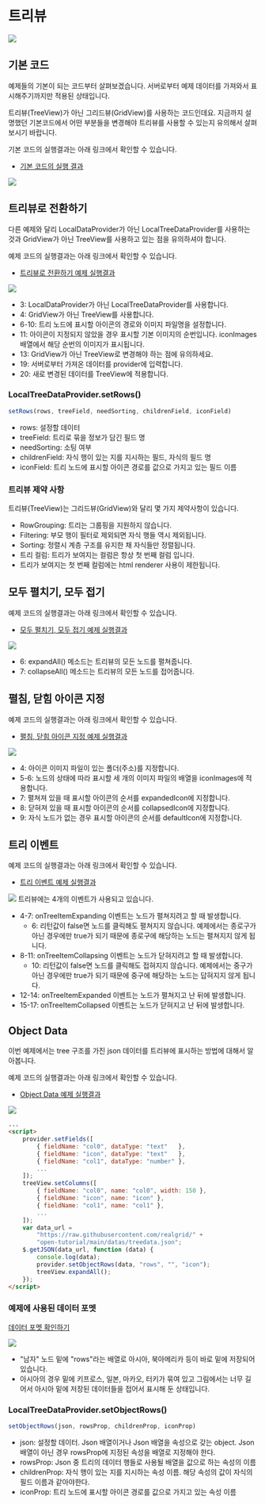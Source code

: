 # 트리뷰

[![](youtube-01.jpg)](https://youtu.be/KzaDWCNmpNg)


## 기본 코드

예제들의 기본이 되는 코드부터 살펴보겠습니다.
서버로부터 예제 데이터를 가져와서 표시해주기까지만 적용된 상태입니다.

트리뷰(TreeView)가 아닌 그리드뷰(GridView)를 사용하는 코드인데요.
지금까지 설명했던 기본코드에서 어떤 부분들을 변경해야 트리뷰를 사용할 수 있는지 유의해서 살펴보시기 바랍니다.

기본 코드의 실행결과는 아래 링크에서 확인할 수 있습니다.
* [기본 코드의 실행 결과](http://10bun.tv/samples/realgrid2/part-2/03/step-00.html)

![](./code-001.png)


## 트리뷰로 전환하기

다른 예제와 달리 LocalDataProvider가 아닌 LocalTreeDataProvider를 사용하는 것과
GridView가 아닌 TreeView를 사용하고 있는 점을 유의하셔야 합니다.

예제 코드의 실행결과는 아래 링크에서 확인할 수 있습니다.
* [트리뷰로 전환하기 예제 실행결과](http://10bun.tv/samples/realgrid2/part-2/03/step-01.html)

![](./code-002.png)
* 3: LocalDataProvider가 아닌 LocalTreeDataProvider를 사용합니다.
* 4: GridView가 아닌 TreeView를 사용합니다.
* 6-10: 트리 노드에 표시할 아이콘의 경로와 이미지 파일명을 설정합니다.
* 11: 아이콘이 지정되지 않았을 경우 표시할 기본 이미지의 순번입니다. iconImages 배열에서 해당 순번의 이미지가 표시됩니다.
* 13: GridView가 아닌 TreeView로 변경해야 하는 점에 유의하세요.
* 19: 서버로부터 가져온 데이터를 provider에 입력합니다.
* 20: 새로 변경된 데이터를 TreeView에 적용합니다.


### LocalTreeDataProvider.setRows()

``` js
setRows(rows, treeField, needSorting, childrenField, iconField)
```
* rows: 설정할 데이터
* treeField: 트리로 묶을 정보가 담긴 필드 명
* needSorting: 소팅 여부
* childrenField: 자식 행이 있는 지를 지시하는 필드, 자식의 필드 명
* iconField: 트리 노드에 표시할 아이콘 경로를 값으로 가지고 있는 필드 이름


### 트리뷰 제약 사항

트리뷰(TreeView)는 그리드뷰(GridView)와 달리 몇 가지 제약사항이 있습니다.
* RowGrouping: 트리는 그룹핑을 지원하지 않습니다.
* Filtering: 부모 행이 필터로 제외되면 자식 행들 역시 제외됩니다.
* Sorting: 정렬시 계층 구조를 유지한 채 자식들만 정렬됩니다.
* 트리 컬럼: 트리가 보여지는 컬럼은 항상 첫 번째 컬럼 입니다.
* 트리가 보여지는 첫 번째 컬럼에는 html renderer 사용이 제한됩니다.


## 모두 펼치기, 모두 접기

예제 코드의 실행결과는 아래 링크에서 확인할 수 있습니다.
* [모두 펼치기, 모두 접기 예제 실행결과](http://10bun.tv/samples/realgrid2/part-2/03/step-02.html)

![](./code-003.png)
* 6: expandAll() 메소드는 트리뷰의 모든 노드를 펼쳐줍니다.
* 7: collapseAll() 메소드는 트리뷰의 모든 노드를 접어줍니다.


## 펼침, 닫힘 아이콘 지정

예제 코드의 실행결과는 아래 링크에서 확인할 수 있습니다.
* [펼침, 닫힘 아이콘 지정 예제 실행결과](http://10bun.tv/samples/realgrid2/part-2/03/step-03.html)

![](./code-004.png)
* 4: 아이콘 이미지 파일이 있는 폴더(주소)를 지정합니다.
* 5-6: 노드의 상태에 따라 표시할 세 개의 이미지 파일의 배열을 iconImages에 적용합니다.
* 7: 펼쳐져 있을 때 표시할 아이콘의 순서를 expandedIcon에 지정합니다.
* 8: 닫혀져 있을 때 표시할 아이콘의 순서를 collapsedIcon에 지정합니다.
* 9: 자식 노드가 없는 경우 표시할 아이콘의 순서를 defaultIcon에 지정합니다.


## 트리 이벤트

예제 코드의 실행결과는 아래 링크에서 확인할 수 있습니다.
* [트리 이벤트 예제 실행결과](http://10bun.tv/samples/realgrid2/part-2/03/step-04.html)

![](./code-005.png)
트리뷰에는 4개의 이벤트가 사용되고 있습니다.
* 4-7: onTreeItemExpanding 이벤트는 노드가 펼쳐지려고 할 때 발생합니다.
  * 6: 리턴값이 false면 노드를 클릭해도 펼쳐지지 않습니다. 예제에서는 종로구가 아닌 경우에만 true가 되기 때문에 종로구에 해당하는 노드는 펼쳐지지 않게 됩니다.
* 8-11: onTreeItemCollapsing 이벤트는 노드가 닫혀지려고 할 때 발생합니다.
  * 10: 리턴값이 false면 노드를 클릭해도 접혀지지 않습니다. 예제에서는 중구가 아닌 경우에만 true가 되기 때문에 중구에 해당하는 노드는 답혀지지 않게 됩니다.
* 12-14: onTreeItemExpanded 이벤트는 노드가 펼쳐지고 난 뒤에 발생합니다.
* 15-17: onTreeItemCollapsed 이벤트는 노드가 닫혀지고 난 뒤에 발생합니다.


## Object Data

이번 예제에서는 tree 구조를 가진 json 데이터를 트리뷰에 표시하는 방법에 대해서 알아봅니다.

예제 코드의 실행결과는 아래 링크에서 확인할 수 있습니다.
* [Object Data 예제 실행결과](http://10bun.tv/samples/realgrid2/part-2/03/step-05.html)

![](./code-006.png)
``` html
...
<script>
    provider.setFields([
        { fieldName: "col0", dataType: "text"   },
        { fieldName: "icon", dataType: "text"   },
        { fieldName: "col1", dataType: "number" },
        ...
    ]);
    treeView.setColumns([
        { fieldName: "col0", name: "col0", width: 150 },
        { fieldName: "icon", name: "icon" },
        { fieldName: "col1", name: "col1" },
        ...
    ]);
    var data_url = 
		"https://raw.githubusercontent.com/realgrid/" +
    	"open-tutorial/main/datas/treedata.json";
    $.getJSON(data_url, function (data) {
        console.log(data);
        provider.setObjectRows(data, "rows", "", "icon");
        treeView.expandAll();
    });
</script>
```

### 예제에 사용된 데이터 포멧

[데이터 포멧 확인하기](https://raw.githubusercontent.com/realgrid/open-tutorial/main/datas/treedata.json)

![](./pic-1.png)
* "남자" 노드 밑에 "rows"라는 배열로 아시아, 북아메리카 등이 바로 밑에 저장되어 있습니다.
* 아시아의 경우 밑에 키프로스, 일본, 마카오, 터키가 묶여 있고 그림에서는 너무 길어서 아시아 밑에 저장된 데이터들을 접어서 표시해 둔 상태입니다.


### LocalTreeDataProvider.setObjectRows()

``` js
setObjectRows(json, rowsProp, childrenProp, iconProp)
```
* json: 설정할 데이터. Json 배열이거나 Json 배열을 속성으로 갖는 object. Json 배열이 아닌 경우 rowsProp에 지정된 속성을 배열로 지정해야 한다.
* rowsProp: Json 중 트리의 데이터 행들로 사용될 배열을 값으로 하는 속성의 이름
* childrenProp: 자식 행이 있는 지를 지시하는 속성 이름. 해당 속성의 값이 자식의 필드 이름과 같아야한다.
* iconProp: 트리 노드에 표시할 아이콘 경로를 값으로 가지고 있는 속성 이름